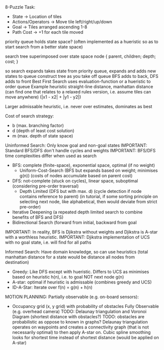 <!-- SPDX-License-Identifier: zlib-acknowledgement -->
8-Puzzle Task:
* State -> Location of tiles
* Actions/Operators -> Move tile left/right/up/down
* Goal -> Tiles arranged ascending 1-8 
* Path Cost -> +1 for each tile moved

priority queue holds state space?
(often implemented as a hueristic so as to start search from a better state space)

search tree superimposed over state space
node {
  parent, children;
  depth;
  cost;
}

so search expands takes state from priority queue, expands and adds new states to queue
construct tree as you take off queue
BFS adds to back, DFS adds to front
Best First Search uses evaluation-function or a hueristic to order queue
Example heuristic straight-line distance, 
manhattan distance (can find one that relates to a relaxed rules version, i.e. assume tiles can move anywhere)
(|x1 - x2| + |y1 - y2|)

Larger admissable heuristic, i.e. never over estimates, dominates as best

Cost of search strategy:
- b (max. branching factor)
- d (depth of least cost solution)
- m (max. depth of state space)

Uninformed Search:
Only know goal and non-goal states
IMPORTANT: Standard BFS/DFS don't handle cycles and weights
IMPORTANT: BFS/DFS time complexities differ when used as search
* BFS: complete (finite-space), exponential space, optimal (if no weight)
  - Uniform-Cost-Search (BFS but expands based on weight; minimises g(n))
    (costs of nodes accumulate based on parent cost)
* DFS: not-complete (stuck on cycles), linear space, suboptimal (considering pre-order traversal)
  - Depth Limited (DFS but with max. d)
  (cycle detection if node contains reference to parent)
  (in tutorial, if some sorting principle on selecting next node, like alphabetical, then would deviate from strict pre-order)
* Iterative Deepening (a repeated depth limited search to combine benefits of BFS and DFS)
* Bidirectional Search (forward from initial, backward from goal

IMPORTANT: In reality, BFS is Djikstra without weights and Djikstra is A-star with a worthless heuristic.
IMPORTANT: Djikstra implementation of UCS with no goal state, i.e. will find for all paths 

Informed Search:
Have domain knowledge, so can use heuristics 
(total manhattan distance for a state would be distance all nodes from destination)
* Greedy: Like DFS except with hueristic. 
  Differs to UCS as minimises based on heuristic h(n), i.e. to goal NOT next node g(n)
* A-star: optimal if heuristic is admissable (combines greedy and UCS)
* ID-A-Star: Iterate over f(n) = g(n) + h(n)

MOTION PLANNING:
Partially observable (e.g. on-board sensors):
* Occupancy grid (x, y grid) with probability of obstacles 
Fully Observable (e.g. overhead camera)
TODO: Delaunay triangulation and Voronoi Diagram (shortest distance with obstacles?)
TODO: obstacles are probabilistic as oppose to known in graphs?
Delaunay triangulation operates on waypoints and creates a connectivity graph (that is not necessarily optimal) to then apply A-star on.
Cubic spline smoothing looks for shortest time instead of shortest distance (would be applied on A-star)

